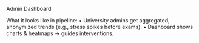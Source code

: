 Admin Dashboard

What it looks like in pipeline:
	•	University admins get aggregated, anonymized trends (e.g., stress spikes before exams).
	•	Dashboard shows charts & heatmaps → guides interventions.
